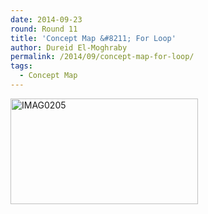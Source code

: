 ```yaml
---
date: 2014-09-23
round: Round 11
title: 'Concept Map &#8211; For Loop'
author: Dureid El-Moghraby
permalink: /2014/09/concept-map-for-loop/
tags:
  - Concept Map
---
```

[<img class="alignnone size-medium wp-image-8920" alt="IMAG0205" src="/training-course/uploads/2014/09/IMAG0205-300x169.jpg" width="300" height="169" />][1]

 [1]: /training-course/uploads/2014/09/IMAG0205.jpg
